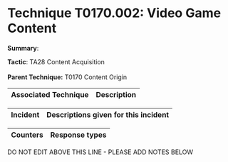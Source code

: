 # Technique T0170.002: Video Game Content

**Summary**: 

**Tactic**: TA28 Content Acquisition <br><br>**Parent Technique:** T0170 Content Origin


| Associated Technique | Description |
| --------- | ------------------------- |



| Incident | Descriptions given for this incident |
| -------- | -------------------- |



| Counters | Response types |
| -------- | -------------- |


DO NOT EDIT ABOVE THIS LINE - PLEASE ADD NOTES BELOW